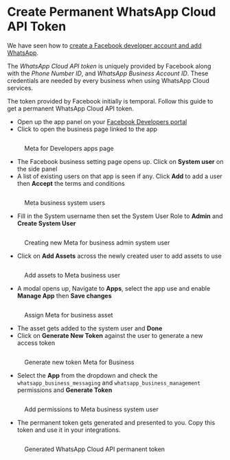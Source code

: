 # Create Permanent WhatsApp Cloud API Token

We have seen how to [create a Facebook developer account and add WhatsApp](./).

The _WhatsApp Cloud API token_ is uniquely provided by Facebook along with the  _Phone Number ID_, and _WhatsApp Business Account ID_. These credentials are needed by every business when using WhatsApp Cloud services.

The token provided by Facebook initially is temporal. Follow this guide to get a permanent WhatsApp Cloud API token.

* Open up the app panel on your [Facebook Developers portal](https://developers.facebook.com/apps)
* Click to open the business page linked to the app

<figure><img src="../../../../../../.gitbook/assets/Meta for Developers apps page.png" alt=""><figcaption><p>Meta for Developers apps page</p></figcaption></figure>

* The Facebook business setting page opens up. Click on **System user** on the side panel
* A list of existing users on that app is seen if any. Click **Add** to add a user then **Accept** the terms and conditions

<figure><img src="../../../../../../.gitbook/assets/Meta business system users.png" alt=""><figcaption><p>Meta business system users</p></figcaption></figure>

* Fill in the System username then set the System User Role to **Admin** and **Create System User**

<figure><img src="../../../../../../.gitbook/assets/new Meta for business admin system user.png" alt=""><figcaption><p>Creating new Meta for business admin system user </p></figcaption></figure>

* Click on **Add Assets** across the newly created user to add assets to use

<figure><img src="../../../../../../.gitbook/assets/Add assets to Meta business user.png" alt=""><figcaption><p>Add assets to Meta business user</p></figcaption></figure>

* A modal opens up, Navigate to **Apps**, select the app use and enable **Manage App** then **Save changes**

<figure><img src="../../../../../../.gitbook/assets/Assign Meta for business asset.png" alt=""><figcaption><p>Assign Meta for business asset</p></figcaption></figure>

* The asset gets added to the system user and **Done**
* Click on **Generate New Token** against the user to generate a new access token

<figure><img src="../../../../../../.gitbook/assets/Generate new token Meta for Business.png" alt=""><figcaption><p>Generate new token Meta for Business</p></figcaption></figure>

* Select the **App** from the dropdown and check the `whatsapp_business_messaging`  and `whatsapp_business_management` permissions and **Generate Token**

<figure><img src="../../../../../../.gitbook/assets/Add permissions to Meta business system user.png" alt=""><figcaption><p>Add permissions to Meta business system user</p></figcaption></figure>

* The permanent token gets generated and presented to you. Copy this token and use it in your integrations.

<figure><img src="../../../../../../.gitbook/assets/Generated WhatsApp Cloud API permanent token.png" alt=""><figcaption><p>Generated WhatsApp Cloud API permanent token</p></figcaption></figure>